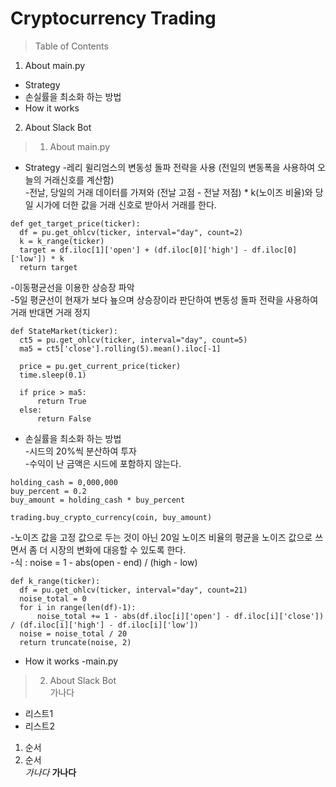 # Cryptocurrency Trading
> Table of Contents
1. About main.py  
 * Strategy  
 * 손실률을 최소화 하는 방법
 * How it works
2. About Slack Bot 

> 1. About main.py 
 * Strategy
 -레리 윌리엄스의 변동성 돌파 전략을 사용 (전일의 변동폭을 사용하여 오늘의 거래신호를 계산함)  
 -전날, 당일의 거래 데이터를 가져와 (전날 고점 - 전날 저점) * k(노이즈 비율)와 당일 시가에 더한 값을 거래 신호로 받아서 거래를 한다.
  ```
  def get_target_price(ticker):
    df = pu.get_ohlcv(ticker, interval="day", count=2)
    k = k_range(ticker)
    target = df.iloc[1]['open'] + (df.iloc[0]['high'] - df.iloc[0]['low']) * k
    return target
  ```
  -이동평균선을 이용한 상승장 파악  
  -5일 평균선이 현재가 보다 눂으며 상승장이라 판단하여 변동성 돌파 전략을 사용하여 거래 반대면 거래 정지
  ```
  def StateMarket(ticker):
    ct5 = pu.get_ohlcv(ticker, interval="day", count=5)
    ma5 = ct5['close'].rolling(5).mean().iloc[-1]

    price = pu.get_current_price(ticker)
    time.sleep(0.1)

    if price > ma5:
        return True
    else:
        return False
 ```
 * 손실률을 최소화 하는 방법  
  -시드의 20%씩 분산하여 투자  
  -수익이 난 금액은 시드에 포함하지 않는다.  
  ```
  holding_cash = 0,000,000
  buy_percent = 0.2
  buy_amount = holding_cash * buy_percent
  
  trading.buy_crypto_currency(coin, buy_amount)
  ```
  -노이즈 값을 고정 값으로 두는 것이 아닌 20일 노이즈 비율의 평균을 노이즈 값으로 쓰면서 좀 더 시장의 변화에 대응할 수 있도록 한다.  
  -식 : noise = 1 - abs(open - end) / (high - low)
  ```
  def k_range(ticker):
    df = pu.get_ohlcv(ticker, interval="day", count=21)
    noise_total = 0
    for i in range(len(df)-1):
        noise_total += 1 - abs(df.iloc[i]['open'] - df.iloc[i]['close']) / (df.iloc[i]['high'] - df.iloc[i]['low'])
    noise = noise_total / 20
    return truncate(noise, 2)
  ```
 * How it works
  -main.py
> 2. About Slack Bot  
> 가나다
* 리스트1
* 리스트2
1. 순서
2. 순서  
*가나다*
**가나다**
